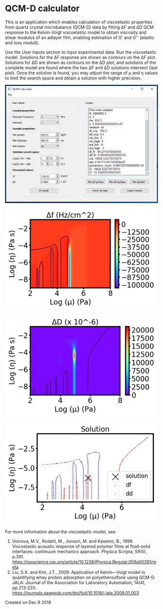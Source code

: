 # QCM-D calculator

This is an application which enables calculation of
viscoelastic properties from quartz crystal microbalance (QCM-D) data by
fitting ΔF and ΔD QCM response to the Kelvin-Voigt viscoelastic model to obtain viscosity and shear modulus of
an adlayer film, enabling estimation of G' and G'' (elastic and loss moduli).

Use the *User Inputs* section to input experimental data. Run the
viscoelastic model. Solutions for the ΔF response are shown as contours on the ΔF plot.
Solutions for ΔD are shown as contours on the ΔD plot, and solutions of the complete model
are found where the two ΔF and ΔD solutions intersect (last plot). Once the solution is found, you may adjust
the range of μ and η values to limit the search space and obtain
a solution with higher precision.  

![](UI.JPG)

![](df_surface.JPG)

![](dD_surface.JPG)

![](Solution.JPG)





For more information about the viscoelastic model, see:
1.   Voinova, M.V., Rodahl, M., Jonson, M. and Kasemo, B., 1999. Viscoelastic
acoustic response of layered polymer films at fluid-solid interfaces:
continuum mechanics approach. Physica Scripta, 59(5), p.391.
https://iopscience.iop.org/article/10.1238/Physica.Regular.059a00391/meta
2.   Liu, S.X. and Kim, J.T., 2009. Application of Kelvin—Voigt model in
quantifying whey protein adsorption on polyethersulfone using QCM-D.
JALA: Journal of the Association for Laboratory Automation, 14(4),
pp.213-220.
https://journals.sagepub.com/doi/full/10.1016/j.jala.2009.01.003

Created on Dec 9 2019
